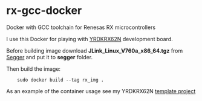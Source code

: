 # rx-gcc-docker
Docker with GCC toolchain for Renesas RX microcontrollers

I use this Docker for playing with [YRDKRX62N](https://www.renesas.com/us/en/products/microcontrollers-microprocessors/rx-32-bit-performance-efficiency-mcus/yrdkrx62n-yrdkrx62n-demonstration-kit-rx62n) development board.

Before building image download **JLink_Linux_V760a_x86_64.tgz** from [Segger](https://www.segger.com/downloads/jlink/)
and put it to **segger** folder.

Then build the image:

        sudo docker build --tag rx_img .
        
As an example of the container usage see my YRDKRX62N [template project](https://github.com/manisimov/rx-template)
